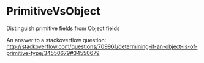 # PrimitiveVsObject
Distinguish primitive fields from Object fields

An answer to a stackoverflow question: 
    http://stackoverflow.com/questions/709961/determining-if-an-object-is-of-primitive-type/34550679#34550679
